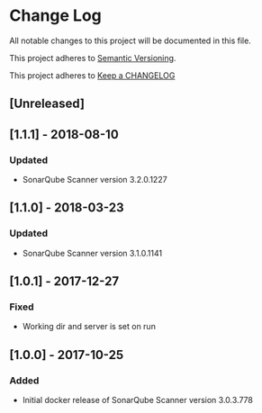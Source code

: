 # Change Log
All notable changes to this project will be documented in this file.

This project adheres to [Semantic Versioning](http://semver.org/).

This project adheres to [Keep a CHANGELOG](http://keepachangelog.com/)

## [Unreleased]

## [1.1.1] - 2018-08-10

### Updated

- SonarQube Scanner version 3.2.0.1227

## [1.1.0] - 2018-03-23

### Updated

- SonarQube Scanner version 3.1.0.1141

## [1.0.1] - 2017-12-27

### Fixed

- Working dir and server is set on run

## [1.0.0] - 2017-10-25

### Added

- Initial docker release of SonarQube Scanner version 3.0.3.778
